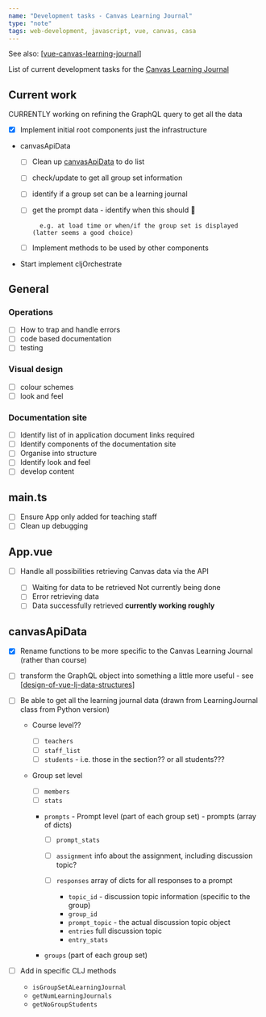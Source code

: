```yaml
---
name: "Development tasks - Canvas Learning Journal"
type: "note"
tags: web-development, javascript, vue, canvas, casa
---
```


See also: [[vue-canvas-learning-journal]]

List of current development tasks for the [Canvas Learning Journal](https://github.com/djplaner/canvas-learning-journal)

## Current work

CURRENTLY working on refining the GraphQL query to get all the data 

- [x] Implement initial root components just the infrastructure
- canvasApiData 

    - [ ] Clean up [canvasApiData](#canvasapidata) to do list 
    - [ ] check/update to get all group set information
    - [ ] identify if a group set can be a learning journal
    - [ ] get the prompt data - identify when this should 🙋 

            e.g. at load time or when/if the group set is displayed (latter seems a good choice)

    - [ ] Implement methods to be used by other components

- Start implement cljOrchestrate


## General

### Operations

- [ ] How to trap and handle errors
- [ ] code based documentation
- [ ] testing

### Visual design

- [ ] colour schemes
- [ ] look and feel

### Documentation site

- [ ] Identify list of in application document links required
- [ ] Identify components of the documentation site
- [ ] Organise into structure
- [ ] Identify look and feel
- [ ] develop content

## main.ts 

- [ ] Ensure App only added for teaching staff
- [ ] Clean up debugging

## App.vue

- [ ] Handle all possibilities retrieving Canvas data via the API

    - [ ] Waiting for data to be retrieved
        Not currently being done
    - [ ] Error retrieving data
    - [ ] Data successfully retrieved **currently working roughly**

## canvasApiData

- [x] Rename functions to be more specific to the Canvas Learning Journal (rather than course)
- [ ] transform the GraphQL object into something a little more useful - see [[design-of-vue-lj-data-structures]]
- [ ] Be able to get all the learning journal data (drawn from LearningJournal class from Python version)

    - Course level??

        - [ ] `teachers` 
        - [ ] `staff_list`
        - [ ] `students` - i.e. those in the section?? or all students???

    - Group set level

        - [ ] `members`
        - [ ] `stats`

        - `prompts` - Prompt level (part of each group set) - prompts (array of dicts)

            - [ ] `prompt_stats`
            - [ ] `assignment` info about the assignment, including discussion topic?
            - [ ] `responses` array of dicts for all responses to a prompt

                - `topic_id` - discussion topic information (specific to the group)
                - `group_id` 
                -  `prompt_topic` - the actual discussion topic object 
                - `entries` full discussion topic
                - `entry_stats`


        - `groups`  (part of each group set)

- [ ] Add in specific CLJ methods
    - `isGroupSetALearningJournal`
    - `getNumLearningJournals`
    - `getNoGroupStudents`

[//begin]: # "Autogenerated link references for markdown compatibility"
[vue-canvas-learning-journal]: vue-canvas-learning-journal "vue-canvas-learning-journal"
[design-of-vue-lj-data-structures]: design-of-vue-lj-data-structures "design-of-vue-lj-data-structures"
[//end]: # "Autogenerated link references"